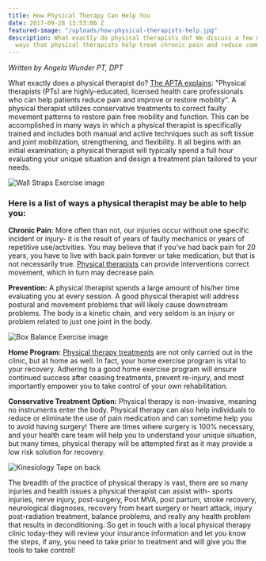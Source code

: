 ```yaml
---
title: How Physical Therapy Can Help You
date: 2017-09-28 13:53:00 Z
featured-image: "/uploads/how-physical-therapists-help.jpg"
description: What exactly do physical therapists do? We discuss a few of the important
  ways that physical therapists help treat chronic pain and reduce common injuries.
---
```


*Written by Angela Wunder PT, DPT*

What exactly does a physical therapist do? [The APTA explains](http://www.apta.org/AboutPTs/): "Physical therapists (PTs) are highly-educated, licensed health care professionals who can help patients reduce pain and improve or restore mobility". A physical therapist utilizes conservative treatments to correct faulty movement patterns to restore pain free mobility and function. This can be accomplished in many ways in which a physical therapist is specifically trained and includes both manual and active techniques such as soft tissue and joint mobilization, strengthening, and flexibility. It all begins with an initial examination; a physical therapist will typically spend a full hour evaluating your unique situation and design a treatment plan tailored to your needs.

![Wall Straps Exercise image](/uploads/wall-straps-exercise.jpg)

### Here is a list of ways a physical therapist may be able to help you:

**Chronic Pain:** More often than not, our injuries occur without one specific incident or injury- it is the result of years of faulty mechanics or years of repetitive use/activities. You may believe that if you've had back pain for 20 years, you have to live with back pain forever or take medication, but that is not necessarily true. [Physical therapists](/staff) can provide interventions correct movement, which in turn may decrease pain.

**Prevention:** A physical therapist spends a large amount of his/her time evaluating you at every session. A good physical therapist will address postural and movement problems that will likely cause downstream problems. The body is a kinetic chain, and very seldom is an injury or problem related to just one joint in the body.

![Box Balance Exercise image](/uploads/box-balance-angela.jpg)

**Home Program:** [Physical therapy treatments](/services) are not only carried out in the clinic, but at home as well. In fact, your home exercise program is vital to your recovery. Adhering to a good home exercise program will ensure continued success after ceasing treatments, prevent re-injury, and most importantly empower you to take control of your own rehabilitation.

**Conservative Treatment Option:** Physical therapy is non-invasive, meaning no instruments enter the body. Physical therapy can also help individuals to reduce or eliminate the use of pain medication and can sometime help you to avoid having surgery! There are times where surgery is 100% necessary, and your health care team will help you to understand your unique situation, but many times, physical therapy will be attempted first as it may provide a low risk solution for recovery.

![Kinesiology Tape on back](https://www.theratape.com/education-center/wp-content/uploads/2010/05/back-arm-shoulder.jpg "Kinesiology Tape")

The breadth of the practice of physical therapy is vast, there are so many injuries and health issues a physical therapist can assist with- sports injuries, nerve injury, post-surgery, Post MVA, post partum, stroke recovery, neurological diagnoses, recovery from heart surgery or heart attack, injury post-radiation treatment, balance problems, and really any health problem that results in deconditioning. So get in touch with a local physical therapy clinic today-they will review your insurance information and let you know the steps, if any, you need to take prior to treatment and will give you the tools to take control!